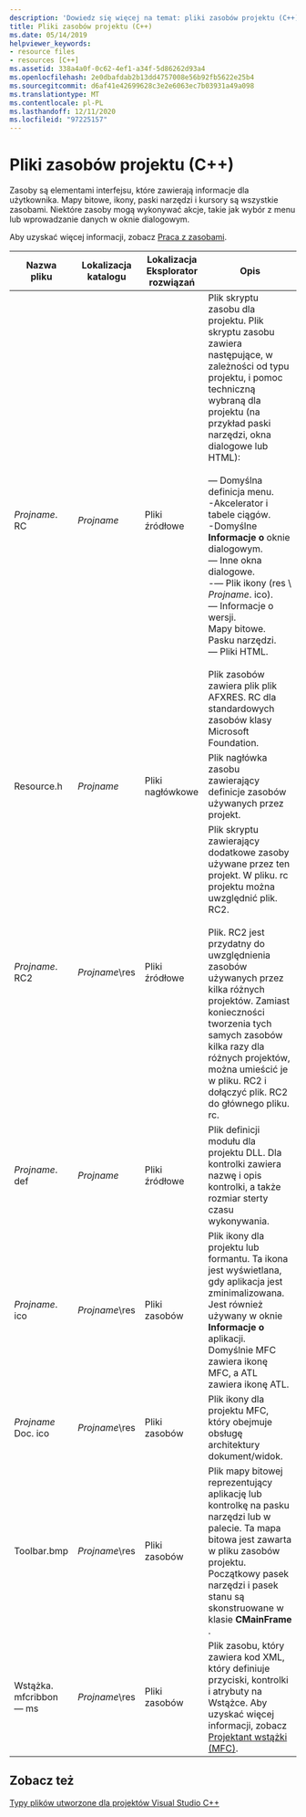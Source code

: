 ```yaml
---
description: 'Dowiedz się więcej na temat: pliki zasobów projektu (C++)'
title: Pliki zasobów projektu (C++)
ms.date: 05/14/2019
helpviewer_keywords:
- resource files
- resources [C++]
ms.assetid: 338a4a0f-0c62-4ef1-a34f-5d86262d93a4
ms.openlocfilehash: 2e0dbafdab2b13dd4757008e56b92fb5622e25b4
ms.sourcegitcommit: d6af41e42699628c3e2e6063ec7b03931a49a098
ms.translationtype: MT
ms.contentlocale: pl-PL
ms.lasthandoff: 12/11/2020
ms.locfileid: "97225157"
---
```

# <a name="project-resource-files-c"></a>Pliki zasobów projektu (C++)

Zasoby są elementami interfejsu, które zawierają informacje dla użytkownika. Mapy bitowe, ikony, paski narzędzi i kursory są wszystkie zasobami. Niektóre zasoby mogą wykonywać akcje, takie jak wybór z menu lub wprowadzanie danych w oknie dialogowym.

Aby uzyskać więcej informacji, zobacz [Praca z zasobami](../../windows/working-with-resource-files.md).

|Nazwa pliku|Lokalizacja katalogu|Lokalizacja Eksplorator rozwiązań|Opis|
|---------------|------------------------|--------------------------------|-----------------|
|*Projname*. RC|*Projname*|Pliki źródłowe|Plik skryptu zasobu dla projektu. Plik skryptu zasobu zawiera następujące, w zależności od typu projektu, i pomoc techniczną wybraną dla projektu (na przykład paski narzędzi, okna dialogowe lub HTML):<br /><br />— Domyślna definicja menu.<br />-Akcelerator i tabele ciągów.<br />-Domyślne **Informacje o** oknie dialogowym.<br />— Inne okna dialogowe.<br />-— Plik ikony (res \\ *Projname*. ico).<br />— Informacje o wersji.<br />Mapy bitowe.<br />Pasku narzędzi.<br />— Pliki HTML.<br /><br /> Plik zasobów zawiera plik plik AFXRES. RC dla standardowych zasobów klasy Microsoft Foundation.|
|Resource.h|*Projname*|Pliki nagłówkowe|Plik nagłówka zasobu zawierający definicje zasobów używanych przez projekt.|
|*Projname*. RC2|*Projname*\res|Pliki źródłowe|Plik skryptu zawierający dodatkowe zasoby używane przez ten projekt. W pliku. rc projektu można uwzględnić plik. RC2.<br /><br /> Plik. RC2 jest przydatny do uwzględnienia zasobów używanych przez kilka różnych projektów. Zamiast konieczności tworzenia tych samych zasobów kilka razy dla różnych projektów, można umieścić je w pliku. RC2 i dołączyć plik. RC2 do głównego pliku. rc.|
|*Projname*. def|*Projname*|Pliki źródłowe|Plik definicji modułu dla projektu DLL. Dla kontrolki zawiera nazwę i opis kontrolki, a także rozmiar sterty czasu wykonywania.|
|*Projname*. ico|*Projname*\res|Pliki zasobów|Plik ikony dla projektu lub formantu. Ta ikona jest wyświetlana, gdy aplikacja jest zminimalizowana. Jest również używany w oknie **Informacje o** aplikacji. Domyślnie MFC zawiera ikonę MFC, a ATL zawiera ikonę ATL.|
|*Projname* Doc. ico|*Projname*\res|Pliki zasobów|Plik ikony dla projektu MFC, który obejmuje obsługę architektury dokument/widok.|
|Toolbar.bmp|*Projname*\res|Pliki zasobów|Plik mapy bitowej reprezentujący aplikację lub kontrolkę na pasku narzędzi lub w palecie. Ta mapa bitowa jest zawarta w pliku zasobów projektu. Początkowy pasek narzędzi i pasek stanu są skonstruowane w klasie **CMainFrame** .|
|Wstążka. mfcribbon — ms|*Projname*\res|Pliki zasobów|Plik zasobu, który zawiera kod XML, który definiuje przyciski, kontrolki i atrybuty na Wstążce. Aby uzyskać więcej informacji, zobacz [Projektant wstążki (MFC)](../../mfc/ribbon-designer-mfc.md).|

## <a name="see-also"></a>Zobacz też

[Typy plików utworzone dla projektów Visual Studio C++](file-types-created-for-visual-cpp-projects.md)
